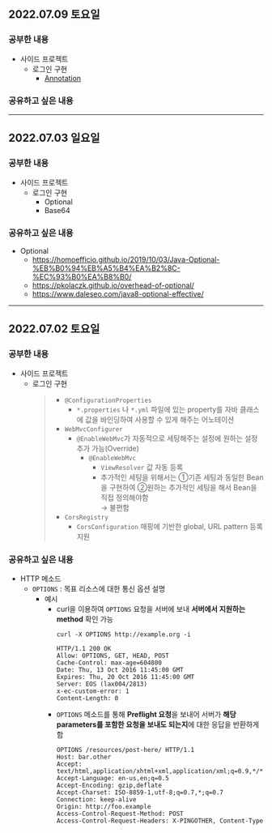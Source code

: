 ## 2022.07.09 토요일
### 공부한 내용
- 사이드 프로젝트
  + 로그인 구현
    - [Annotation](https://github.com/yu-jin-song/study-moggakko/blob/master/song-yu-jin/reference/java/annotation.md)
### 공유하고 싶은 내용

--- 

## 2022.07.03 일요일
### 공부한 내용
- 사이드 프로젝트
  + 로그인 구현
    - Optional
    - Base64
### 공유하고 싶은 내용
- Optional
  + https://homoefficio.github.io/2019/10/03/Java-Optional-%EB%B0%94%EB%A5%B4%EA%B2%8C-%EC%93%B0%EA%B8%B0/
  + https://pkolaczk.github.io/overhead-of-optional/
  + https://www.daleseo.com/java8-optional-effective/

--- 

## 2022.07.02 토요일
### 공부한 내용
- 사이드 프로젝트
  + 로그인 구현
    > + `@ConfigurationProperties`
    >   -  `*.properties` 나 `*.yml` 파일에 있는 property를 자바 클래스에 값을 바인딩하여 사용할 수 있게 해주는 어노테이션
    > + `WebMvcConfigurer`
    >   - `@EnableWebMvc`가 자동적으로 세팅해주는 설정에 원하는 설정 추가 가능(Override)
    >     + `@EnableWebMvc`
    >       - `ViewResolver` 값 자동 등록
    >       - 추가적인 세팅을 위해서는 ①기존 세팅과 동일한 Bean을 구현하여 ②원하는 추가적인 세팅을 해서 Bean을 직접 정의해야함<br>→ 불편함
    > + `CorsRegistry`
    >   - `CorsConfiguration` 매핑에 기반한 global, URL pattern 등록 지원

### 공유하고 싶은 내용
- HTTP 메소드
  + `OPTIONS` : 목표 리소스에 대한 통신 옵션 설명
    - 예시
      + curl을 이용하여 `OPTIONS` 요청을 서버에 보내 **서버에서 지원하는 method** 확인 가능
        ```shell
        curl -X OPTIONS http://example.org -i

        HTTP/1.1 200 OK
        Allow: OPTIONS, GET, HEAD, POST
        Cache-Control: max-age=604800
        Date: Thu, 13 Oct 2016 11:45:00 GMT
        Expires: Thu, 20 Oct 2016 11:45:00 GMT
        Server: EOS (lax004/2813)
        x-ec-custom-error: 1
        Content-Length: 0
        ```
      + `OPTIONS` 메소드를 통해 **Preflight 요청**을 보내어 서버가 **해당 parameters를 포함한 요청을 보내도 되는지**에 대한 응답을 반환하게 함
        ```shell
        OPTIONS /resources/post-here/ HTTP/1.1
        Host: bar.other
        Accept: text/html,application/xhtml+xml,application/xml;q=0.9,*/*;q=0.8
        Accept-Language: en-us,en;q=0.5
        Accept-Encoding: gzip,deflate
        Accept-Charset: ISO-8859-1,utf-8;q=0.7,*;q=0.7
        Connection: keep-alive
        Origin: http://foo.example
        Access-Control-Request-Method: POST
        Access-Control-Request-Headers: X-PINGOTHER, Content-Type
        ```